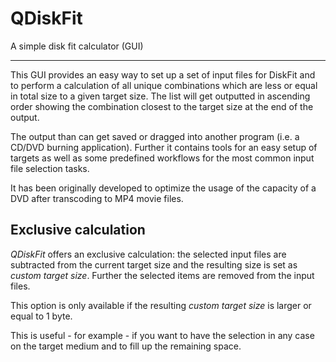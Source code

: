 # QDiskFit
A simple disk fit calculator (GUI)

----
This GUI provides an easy way to set up a set of input files for DiskFit and
to perform a calculation of all unique combinations which are less or equal
in total size to a given target size. The list will get outputted in
ascending order showing the combination closest to the target size at the
end of the output.

The output than can get saved or dragged into another program (i.e. a CD/DVD
burning application). Further it contains tools for an easy setup of targets
as well as some predefined workflows for the most common input file selection
tasks.

It has been originally developed to optimize the usage of the capacity of a DVD after transcoding to MP4 movie files.

## Exclusive calculation

_QDiskFit_ offers an exclusive calculation: the selected input files are subtracted from the current target size 
and the resulting size is set as *custom target size*. Further the selected items are removed from the input files.

This option is only available if the resulting *custom target size* is larger or equal to 1 byte.

This is useful - for example - if you want to have the selection in any case on the target medium and to fill up the 
remaining space.

